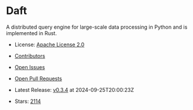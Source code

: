 # Daft

A distributed query engine for large-scale data processing in Python and is implemented in Rust.
- License: [Apache License 2.0](https://spdx.org/licenses/Apache-2.0.html)

- [Contributors](https://github.com/Eventual-Inc/Daft/graphs/contributors)
- [Open Issues](https://github.com/Eventual-Inc/Daft/issues?q=sort%3Aupdated-desc+is%3Aissue+is%3Aopen)
- [Open Pull Requests](https://github.com/Eventual-Inc/Daft/pulls?q=sort%3Aupdated-desc+is%3Apr+is%3Aopen)
- Latest Release: [v0.3.4](https://github.com/Eventual-Inc/Daft/releases/tag/v0.3.4) at 2024-09-25T20:00:23Z

- Stars: [2114](https://github.com/Eventual-Inc/Daft/stargazers)


